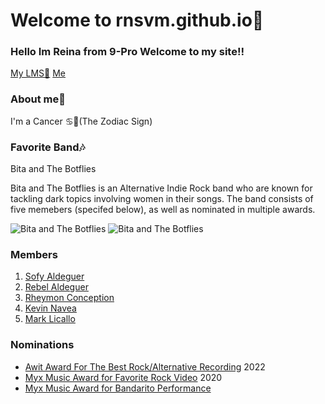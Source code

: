 # Welcome to rnsvm.github.io💖
### Hello Im Reina from 9-Pro Welcome to my site‼
[My LMS📖](https://jhsportal.adnu.edu.ph/)
[Me](https://scontent.fdvo2-1.fna.fbcdn.net/v/t39.30808-6/298657309_803787760616359_2773200783352045974_n.jpg?stp=cp0_dst-jpg_e15_p160x160_q65&_nc_cat=101&ccb=1-7&_nc_sid=7aed08&_nc_ohc=ku72YG5Fo1gAX9t74aa&_nc_ht=scontent.fdvo2-1.fna&oh=00_AfAmLreqqVmM5T7fnFzYCtTL78ImmOcB18K5owqtGkGvVQ&oe=637B3812)
### About me👧
I'm a Cancer ♋🦀(The Zodiac Sign)
### Favorite Band🎶
Bita and The Botflies 

Bita and The Botflies is an Alternative Indie Rock band who are known for tackling dark topics involving women in their songs. The band consists of five memebers (specifed below), as well as nominated in multiple awards. 


![Bita and The Botflies](https://user-images.githubusercontent.com/118333498/202359669-c62070c2-5b73-48cf-9235-b056b2b7968a.png)
![Bita and The Botflies](https://user-images.githubusercontent.com/118333498/202584227-d6b4519d-e6af-4d30-ac8a-aced2940eeb9.png)

### Members
1. [Sofy Aldeguer](https://www.imdb.com/name/nm11647033/bio)
2. [Rebel Aldeguer](https://www.imdb.com/name/nm12004817/bio)
3. [Rheymon Conception](https://ph.linkedin.com/in/rheymon-concepcion-0877a95a)
4. [Kevin Navea](https://www.imdb.com/name/nm12004819/bio)
5. [Mark Licallo](https://www.personality-database.com/profile/266467/mark-licallo-asia-musicians-mbti-personality-type)
### Nominations
- [Awit Award For The Best Rock/Alternative Recording](https://g.co/kgs/pbTt6N) 2022
- [Myx Music Award for Favorite Rock Video](https://news.abs-cbn.com/entertainment/05/21/20/myx-awards-2020-nominees-named-virtual-show-to-be-held) 2020
- [Myx Music Award for Bandarito Performance](https://www.rankthemag.ph/myx-music-awards-2019-full-list-of-nominees/)
